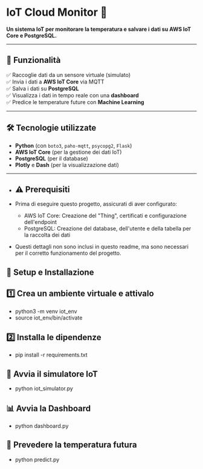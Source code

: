 # IoT Cloud Monitor 🚀  
**Un sistema IoT per monitorare la temperatura e salvare i dati su AWS IoT Core e PostgreSQL.**  

---

## 📌 Funzionalità  
✅ Raccoglie dati da un sensore virtuale (simulato)  
✅ Invia i dati a **AWS IoT Core** via MQTT  
✅ Salva i dati su **PostgreSQL**  
✅ Visualizza i dati in tempo reale con una **dashboard**  
✅ Predice le temperature future con **Machine Learning**  

---

## 🛠️ Tecnologie utilizzate  
- **Python** (con `boto3`, `paho-mqtt`, `psycopg2`, `Flask`)  
- **AWS IoT Core** (per la gestione dei dati IoT)  
- **PostgreSQL** (per il database)  
- **Plotly** e **Dash** (per la visualizzazione dati)  

---

- ## ⚠️ Prerequisiti
- Prima di eseguire questo progetto, assicurati di aver configurato:

    - AWS IoT Core: Creazione del "Thing", certificati e configurazione dell'endpoint
    - PostgreSQL: Creazione del database, dell'utente e della tabella per la raccolta dei dati
      
- Questi dettagli non sono inclusi in questo readme, ma sono necessari per il corretto funzionamento del progetto.

## 🚀 Setup e Installazione  

## 1️⃣ Crea un ambiente virtuale e attivalo
- python3 -m venv iot_env
- source iot_env/bin/activate 

## 2️⃣ Installa le dipendenze
- pip install -r requirements.txt


## 🎯 Avvia il simulatore IoT
- python iot_simulator.py

## 📊 Avvia la Dashboard
- python dashboard.py

## 🔮 Prevedere la temperatura futura
- python predict.py




